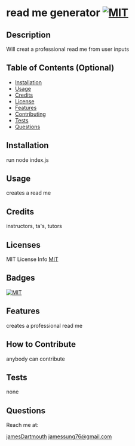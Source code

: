 

  # read me generator [![MIT](https://img.shields.io/badge/License-MIT-yellow.svg)](https://opensource.org/licenses/MIT)

  ## Description

  Will creat a professional read me from user inputs

  ## Table of Contents (Optional)

  * [Installation](#Installation)
  * [Usage](#Usage)
  * [Credits](#Credits)
  * [License](#Licenses)
  * [Features](#Features)
  * [Contributing](#How-to-Contribute)
  * [Tests](#tests)
  * [Questions](#Questions)

  ## Installation

  run node index.js

  ## Usage

  creates a read me
  
  ## Credits

  instructors, ta's, tutors

  ## Licenses

  MIT License Info
  [MIT](https://github.com/git/git-scm.com/blob/main/MIT-LICENSE.txt)

  ## Badges

  [![MIT](https://img.shields.io/badge/License-MIT-yellow.svg)](https://opensource.org/licenses/MIT)

  ## Features

  creates a professional read me

  ## How to Contribute

  anybody can contribute

  ## Tests

  none

  ## Questions
  
  Reach me at:
  
  [jamesDartmouth](https://github.com/jamesDartmouth)
  jamessung76@gmail.com